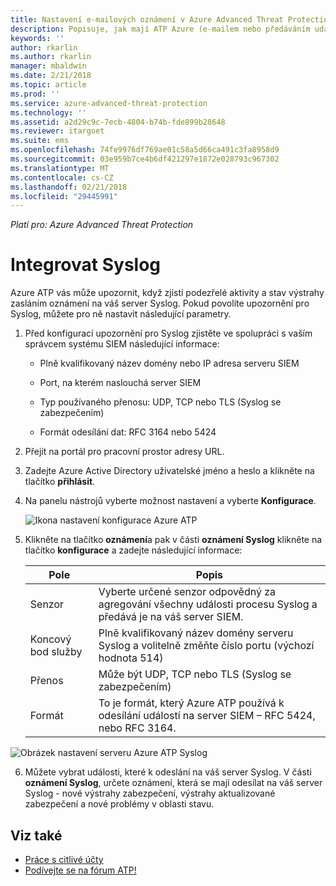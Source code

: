 ```yaml
---
title: Nastavení e-mailových oznámení v Azure Advanced Threat Protection | Microsoft Docs
description: Popisuje, jak mají ATP Azure (e-mailem nebo předáváním událostí Azure ATP) vám to oznámí při zjištění podezřelých aktivit
keywords: ''
author: rkarlin
ms.author: rkarlin
manager: mbaldwin
ms.date: 2/21/2018
ms.topic: article
ms.prod: ''
ms.service: azure-advanced-threat-protection
ms.technology: ''
ms.assetid: a2d29c9c-7ecb-4804-b74b-fde899b28648
ms.reviewer: itargoet
ms.suite: ems
ms.openlocfilehash: 74fe9976df769ae01c58a5d66ca491c3fa8958d9
ms.sourcegitcommit: 03e959b7ce4b6df421297e1872e028793c967302
ms.translationtype: MT
ms.contentlocale: cs-CZ
ms.lasthandoff: 02/21/2018
ms.locfileid: "29445991"
---
```

*Platí pro: Azure Advanced Threat Protection*



# <a name="integrate-with-syslog"></a>Integrovat Syslog

Azure ATP vás může upozornit, když zjistí podezřelé aktivity a stav výstrahy zasláním oznámení na váš server Syslog. Pokud povolíte upozornění pro Syslog, můžete pro ně nastavit následující parametry.

1.  Před konfigurací upozornění pro Syslog zjistěte ve spolupráci s vaším správcem systému SIEM následující informace:

    -   Plně kvalifikovaný název domény nebo IP adresa serveru SIEM

    -   Port, na kterém naslouchá server SIEM

    -   Typ používaného přenosu: UDP, TCP nebo TLS (Syslog se zabezpečením)

    -   Formát odesílání dat: RFC 3164 nebo 5424

2.  Přejít na portál pro pracovní prostor adresy URL.

3.  Zadejte Azure Active Directory uživatelské jméno a heslo a klikněte na tlačítko **přihlásit**.

4.  Na panelu nástrojů vyberte možnost nastavení a vyberte **Konfigurace**.

    ![Ikona nastavení konfigurace Azure ATP](media/ATP-config-menu.png)

5.  Klikněte na tlačítko **oznámení**a pak v části **oznámení Syslog** klikněte na tlačítko **konfigurace** a zadejte následující informace:

    |Pole|Popis|
    |---------|---------------|
    |Senzor|Vyberte určené senzor odpovědný za agregování všechny události procesu Syslog a předává je na váš server SIEM.|
    |Koncový bod služby|Plně kvalifikovaný název domény serveru Syslog a volitelně změňte číslo portu (výchozí hodnota 514)|
    |Přenos|Může být UDP, TCP nebo TLS (Syslog se zabezpečením)|
    |Formát|To je formát, který Azure ATP používá k odesílání událostí na server SIEM – RFC 5424, nebo RFC 3164.|

 ![Obrázek nastavení serveru Azure ATP Syslog](media/atp-syslog.png)

6. Můžete vybrat události, které k odeslání na váš server Syslog. V části **oznámení Syslog**, určete oznámení, která se mají odesílat na váš server Syslog - nové výstrahy zabezpečení, výstrahy aktualizované zabezpečení a nové problémy v oblasti stavu.


## <a name="see-also"></a>Viz také

- [Práce s citlivé účty](sensitive-accounts.md)
- [Podívejte se na fórum ATP!](https://aka.ms/azureatpcommunity)